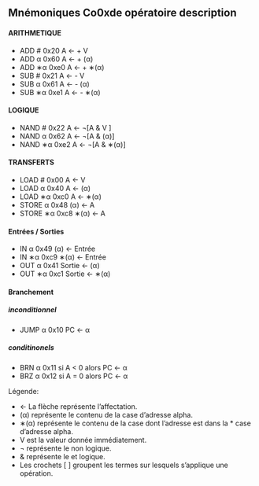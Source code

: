## Mnémoniques    Co0xde opératoire   description
#### ARITHMETIQUE

* ADD #           0x20        A ← + V
* ADD α           0x60        A ← + (α)
* ADD ∗α          0xe0        A ← + ∗(α)
* SUB #           0x21        A ← - V
* SUB α           0x61        A ← - (α)
* SUB ∗α          0xe1        A ← - ∗(α)

#### LOGIQUE

* NAND #          0x22        A ← ¬[A & V ]
* NAND α          0x62        A ← ¬[A & (α)]
* NAND ∗α         0xe2        A ← ¬[A & ∗(α)]

#### TRANSFERTS

* LOAD #          0x00        A    ← V
* LOAD α          0x40        A    ← (α)
* LOAD ∗α         0xc0        A    ← ∗(α)
* STORE α         0x48        (α)  ← A
* STORE ∗α        0xc8        ∗(α) ← A

#### Entrées / Sorties

* IN α            0x49        (α)    ← Entrée
* IN ∗α           0xc9        ∗(α)   ← Entrée
* OUT α           0x41        Sortie ← (α)
* OUT ∗α          0xc1        Sortie ← ∗(α)

#### Branchement

##### inconditionnel

* JUMP α           0x10       PC ← α

##### conditinonels

* BRN α            0x11       si A < 0 alors PC ← α
* BRZ α            0x12       si A = 0 alors PC ← α


Légende:

* ← La flèche représente l’affectation.
* (α) représente le contenu de la case d’adresse alpha.
* ∗(α) représente le contenu de la case dont l’adresse
  est dans la * case d’adresse alpha.
* V est la valeur donnée immédiatement.
* ¬ représente le non logique.
* & représente le et logique.
* Les crochets [ ] groupent les termes sur lesquels
  s’applique une opération.
